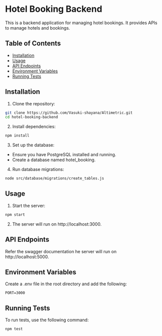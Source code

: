 # Hotel Booking Backend

This is a backend application for managing hotel bookings. It provides APIs to manage hotels and bookings.

## Table of Contents

- [Installation](#installation)
- [Usage](#usage)
- [API Endpoints](#api-endpoints)
- [Environment Variables](#environment-variables)
- [Running Tests](#running-tests)

## Installation

1. Clone the repository:

```sh
git clone https://github.com/Vasuki-shayana/Altimetric.git
cd hotel-booking-backend
```

2. Install dependencies:
```sh
npm install
```

3. Set up the database:
  - Ensure you have PostgreSQL installed and running.
  - Create a database named hotel_booking.

4. Run database migrations:
  ```sh
  node src/database/migrations/create_tables.js
  ```

## Usage

1. Start the server:
  ```sh
  npm start
  ```

2. The server will run on http://localhost:3000.

## API Endpoints
Refer the swagger documentation 
he server will run on http://localhost:5000.

## Environment Variables
Create a .env file in the root directory and add the following:

```
PORT=3000
```

## Running Tests
To run tests, use the following command:

```
npm test
```